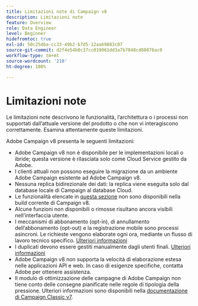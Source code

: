 ```yaml
---
title: Limitazioni note di Campaign v8
description: Limitazioni note
feature: Overview
role: Data Engineer
level: Beginner
hidefromtoc: true
exl-id: 50c254ba-cc33-49b2-b7d5-12aa69883c07
source-git-commit: d2f4e54b0c37cc019061dd3a7b7048cd80876ac0
workflow-type: tm+mt
source-wordcount: '210'
ht-degree: 100%

---
```


# Limitazioni note

Le limitazioni note descrivono le funzionalità, l’architettura o i processi non supportati dall’attuale versione del prodotto o che non vi interagiscono correttamente. Esamina attentamente queste limitazioni.

Adobe Campaign v8 presenta le seguenti limitazioni:

* Adobe Campaign v8 non è disponibile per le implementazioni locali o ibride; questa versione è rilasciata solo come Cloud Service gestito da Adobe.
* I clienti attuali non possono eseguire la migrazione da un ambiente Adobe Campaign esistente ad Adobe Campaign v8.
* Nessuna replica bidirezionale dei dati: la replica viene eseguita solo dal database locale di Campaign al database Cloud.
* Le funzionalità elencate in [questa sezione](capability-matrix.md#gs-unavailable-features) non sono disponibili nella build corrente di Campaign v8.
* Alcune funzioni non disponibili o rimosse risultano ancora visibili nell’interfaccia utente.
* I meccanismi di abbonamento (opt-in), di annullamento dell’abbonamento (opt-out) e la registrazione mobile sono processi asincroni. Le richieste vengono elaborate ogni ora, mediante un flusso di lavoro tecnico specifico. [Ulteriori informazioni](../config/replication.md#tech-wf)
* I duplicati devono essere gestiti manualmente dagli utenti finali. [Ulteriori informazioni](../dev/keys.md)
* Adobe Campaign v8 non supporta la velocità di elaborazione estesa nelle applicazioni API e web. In caso di esigenze specifiche, contatta Adobe per ottenere assistenza.
* Il modulo di ottimizzazione delle campagne di Adobe Campaign non tiene conto delle consegne pianificate nelle regole di tipologia della pressione. Ulteriori informazioni sono disponibili nella [documentazione di Campaign Classic v7](https://experienceleague.adobe.com/docs/campaign-classic/using/orchestrating-campaigns/campaign-optimization/pressure-rules.html?lang=it#setting-the-period).